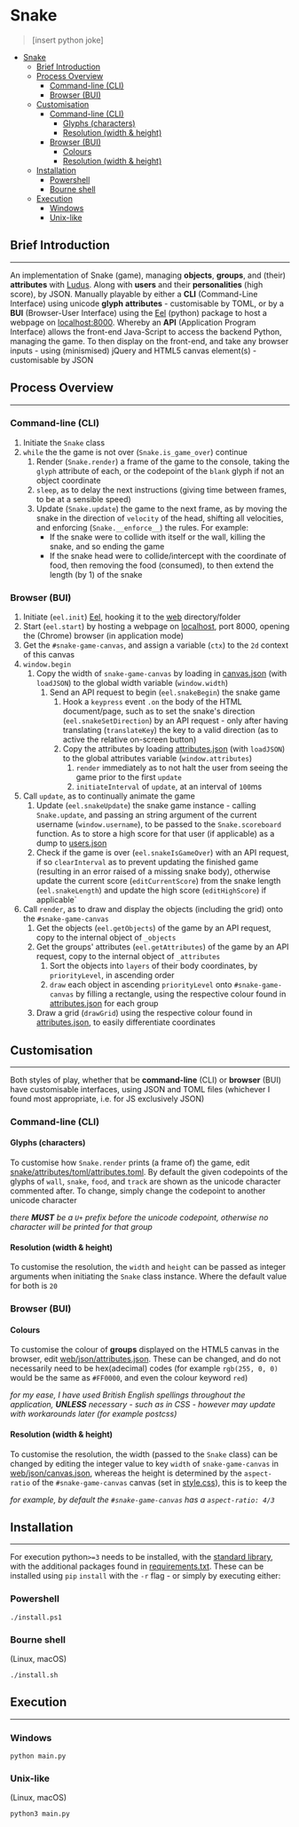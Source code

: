 # Snake

> [insert python joke]

- [Snake](#snake)
  - [Brief Introduction](#brief-introduction)
  - [Process Overview](#process-overview)
    - [Command-line (CLI)](#command-line-cli)
    - [Browser (BUI)](#browser-bui)
  - [Customisation](#customisation)
    - [Command-line (CLI)](#command-line-cli-1)
      - [Glyphs (characters)](#glyphs-characters)
      - [Resolution (width \& height)](#resolution-width--height)
    - [Browser (BUI)](#browser-bui-1)
      - [Colours](#colours)
      - [Resolution (width \& height)](#resolution-width--height-1)
  - [Installation](#installation)
    - [Powershell](#powershell)
    - [Bourne shell](#bourne-shell)
  - [Execution](#execution)
    - [Windows](#windows)
    - [Unix-like](#unix-like)

## Brief Introduction
---

An implementation of Snake (game), managing **objects**, **groups**, and (their) **attributes** with [Ludus](https://github.com/ivanl-exe/ludus). Along with **users** and their **personalities** (high score), by JSON. Manually playable by either a **CLI** (Command-Line Interface) using unicode **glyph** **attributes** - customisable by TOML, or by a **BUI** (Browser-User Interface) using the [Eel](https://github.com/python-eel/Eel) (python) package to host a webpage on [localhost:8000](http://localhost:8000). Whereby an **API** (Application Program Interface) allows the front-end Java-Script to access the backend Python, managing the game. To then display on the front-end, and take any browser inputs - using (minismised) jQuery and HTML5 canvas element(s) - customisable by JSON

## Process Overview
---

### Command-line (CLI)

1. Initiate the `Snake` class
2. `while` the the game is not over (`Snake.is_game_over`) continue
   1. Render (`Snake.render`) a frame of the game to the console, taking the `glyph` attribute of each, or the codepoint of the `blank` glyph if not an object coordinate
   2. `sleep`, as to delay the next instructions (giving time between frames, to be at a sensible speed) 
   3. Update (`Snake.update`) the game to the next frame, as by moving the snake in the direction of `velocity` of the head, shifting all velocities, and enforcing (`Snake.__enforce__`) the rules. For example:
      * If the snake were to collide with itself or the wall, killing the snake, and so ending the game
      * If the snake head were to collide/intercept with the coordinate of food, then removing the food (consumed), to then extend the length (by 1) of the snake

### Browser (BUI)

1. Initiate (`eel.init`) [Eel](https://github.com/python-eel/Eel), hooking it to the [web](src/web) directory/folder
2. Start (`eel.start`) by hosting a webpage on [localhost](http://localhost:8000), port 8000, opening the (Chrome) browser (in application mode) 
3. Get the `#snake-game-canvas`, and assign a variable (`ctx`) to the `2d` context of this canvas
4. `window.begin`
   1. Copy the width of `snake-game-canvas` by loading in [canvas.json](src/web/json/canvas.json) (with `loadJSON`) to the global width variable (`window.width`)
      1. Send an API request to begin (`eel.snakeBegin`) the snake game
         1. Hook a `keypress` event `.on` the body of the HTML document/page, such as to set the snake's direction (`eel.snakeSetDirection`) by an API request - only after having translating (`translateKey`) the key to a valid direction (as to active the relative on-screen button)
         2. Copy the attributes by loading [attributes.json](src/web/json/attributes.json) (with `loadJSON`) to the global attributes variable (`window.attributes`) 
            1. `render` immediately as to not halt the user from seeing the game prior to the first `update`
            2. `initiateInterval` of `update`, at an interval of `100`ms
5. Call `update`, as to continually animate the game
   1. Update (`eel.snakeUpdate`) the snake game instance - calling `Snake.update`, and passing an string argument of the current username (`window.username`), to be passed to the `Snake.scoreboard` function. As to store a high score for that user (if applicable) as a dump to [users.json](src/snake/json/users.json)
   2. Check if the game is over (`eel.snakeIsGameOver`) with an API request, if so `clearInterval` as to prevent updating the finished game (resulting in an error raised of a missing snake body), otherwise update the current score (`editCurrentScore`) from the snake length (`eel.snakeLength`) and update the high score (`editHighScore`) if applicable`
1. Call `render`, as to draw and display the objects (including the grid) onto the `#snake-game-canvas`
   1. Get the objects (`eel.getObjects`) of the game by an API request, copy to the internal object of `_objects`
   2. Get the groups' attributes (`eel.getAttributes`) of the game by an API request, copy to the internal object of `_attributes`
      1. Sort the objects into `layers` of their body coordinates, by `priorityLevel`, in ascending order
      2. `draw` each object in ascending `priorityLevel` onto `#snake-game-canvas` by filling a rectangle, using the respective colour found in [attributes.json](src/web/json/attributes.json) for each group
   3. Draw a grid (`drawGrid`) using the respective colour found in [attributes.json](src/web/json/attributes.json), to easily differentiate coordinates

## Customisation
---

Both styles of play, whether that be **command-line** (CLI) or **browser** (BUI) have customisable interfaces, using JSON and TOML files (whichever I found most appropriate, i.e. for JS exclusively JSON)

### Command-line (CLI)

#### Glyphs (characters)

To customise how `Snake.render` prints (a frame of) the game, edit [snake/attributes/toml/attributes.toml](src/snake/toml/attributes.toml). By default the given codepoints of the glyphs of `wall`, `snake`, `food`, and `track` are shown as the unicode character commented after. To change, simply change the codepoint to another unicode character

*there **MUST** be a `U+` prefix before the unicode codepoint, otherwise no character will be printed for that group*

#### Resolution (width & height)

To customise the resolution, the `width` and `height` can be passed as integer arguments when initiating the `Snake` class instance. Where the default value for both is `20`

### Browser (BUI)

#### Colours

To customise the colour of **groups** displayed on the HTML5 canvas in the browser, edit [web/json/attributes.json](src/web/json/attributes.json). These can be changed, and do not necessarily need to be hex(adecimal) codes (for example `rgb(255, 0, 0)` would be the same as `#FF0000`, and even the colour keyword `red`)

*for my ease, I have used British English spellings throughout the application, **UNLESS** necessary - such as in CSS - however may update with workarounds later (for example postcss)*

#### Resolution (width & height)

To customise the resolution, the width (passed to the `Snake` class) can be changed by editing the integer value to key `width` of `snake-game-canvas` in [web/json/canvas.json](src/web/json/canvas.json), whereas the height is determined by the `aspect-ratio` of the `#snake-game-canvas` canvas (set in [style.css](src/web/css/style.css)), this is to keep the 

*for example, by default the `#snake-game-canvas` has a `aspect-ratio: 4/3`*

## Installation
---

For execution python`>=3` needs to be installed, with the [standard library](https://docs.python.org/3/library/), with the additional packages found in [requirements.txt](src/requirements.txt). These can be installed using `pip` `install` with the `-r` flag - or simply by executing either:

### Powershell

``` shell
./install.ps1
```

### Bourne shell

(Linux, macOS)

``` shell
./install.sh
```

## Execution
---

### Windows

``` shell
python main.py
```

### Unix-like

(Linux, macOS)

``` shell
python3 main.py
```